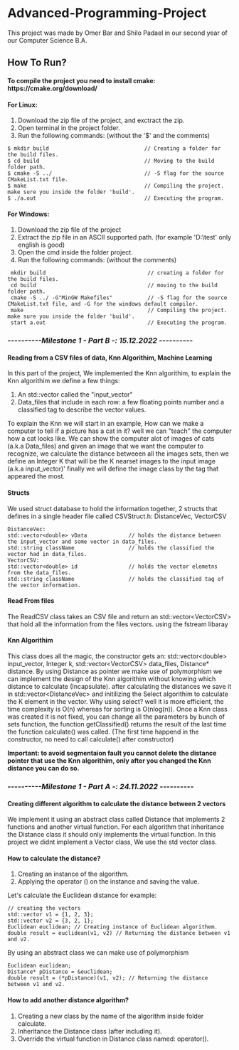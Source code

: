 # Advanced-Programming-Project
This project was made by Omer Bar and Shilo Padael in our second year of our Computer Science B.A.

<h2>How To Run?</h2>
<h4>To compile the project you need to install cmake: https://cmake.org/download/</h4>
<h4>For Linux:</h4>
<ol>
  <li>Download the zip file of the project, and exctract the zip.</li>
  <li>Open terminal in the project folder.</li>
  <li>Run the following commands: (without the '$' and the comments)</li>
 </ol>
  <pre><code>$ mkdir build                              // Creating a folder for the build files.
$ cd build                                 // Moving to the build folder path.
$ cmake -S ../                             // -S flag for the source CMakeList.txt file.
$ make                                     // Compiling the project. make sure you inside the folder 'build'.
$ ./a.out                                  // Executing the program.</code></pre>

<h4>For Windows:</h4>
<ol>
  <li>Download the zip file of the project</li>
  <li>Extract the zip file in an ASCII supported path. (for example 'D:\test' only english is good)</li>
  <li>Open the cmd inside the folder project.</li>
  <li>Run the following commands: (without the comments)</li>
</ol>
 <pre><code> mkdir build                                // creating a folder for the build files.
 cd build                                   // moving to the build folder path.
 cmake -S ../ -G"MinGW Makefiles"           // -S flag for the source CMakeList.txt file, and -G for the windows default compilor.
 make                                       // Compiling the project. make sure you inside the folder 'build'.
 start a.out                                // Executing the program.</code></pre>

<h3><i>----------Milestone 1 - Part B -: 15.12.2022 ----------</i></h3>
<h4>Reading from a CSV files of data, Knn Algorithim, Machine Learning</h4>
<p>In this part of the project, We implemented the Knn algorithim, to explain the Knn algorithim we define a few things:</p>
<ol>
  <li>An std::vector called the "input_vector"</li>
  <li>Data_files that include in each row: a few floating points number and a classified tag to describe the vector values.</li>
</ol>

<p>To explain the Knn we will start in an example, How can we make a computer to tell if a picture has a cat in it?
well we can "teach" the computer how a cat looks like. We can show the computer alot of images of cats (a.k.a Data_files) and given an image that 
we want the computer to recognize, we calculate the distance betweeen all the images sets, then we define an Integer K 
that will be the K nearset images to the input image (a.k.a input_vector)' finally we will define the image class by the tag
that appeared the most.</p>

<h4>Structs</h4>
<p>We used struct database to hold the information together, 2 structs that defines in a single header file called CSVStruct.h: DistanceVec, VectorCSV</p>
<pre><code>DistanceVec:
std::vector&#60double&#62 vData             // holds the distance between the input_vector and some vector in data_files.
std::string className                 // holds the classified the vector had in data_files.
VectorCSV:
std::vector&#60double&#62 id                // holds the vector elemetns from the data_files.
std::string className                 // holds the classified tag of the vector information.
</code></pre>

<h4>Read From files</h4>
<p>The ReadCSV class takes an CSV file and return an std::vector&#60VectorCSV&#62 that hold all the information from the files vectors.
using the fstream libaray</p>

<h4>Knn Algorithim</h4>
<p>This class does all the magic, the constructor gets an: std::vector&#60double&#62 input_vector, Integer k, std::vector&#60VectorCSV&#62 data_files, Distance* distance. By using Distance as pointer we make use of polymorphism we can implement the design of the Knn algorithim without knowing which distance to calculate (Incapsulate). after calculating the distances we save it in std::vector&#60DistanceVec&#62 and initilizing the Select algorithim to calculate the K element
in the vector. Why using select? well it is more efficient, the time complexity is O(n) whereas for sorting is O(nlog(n)).
Once a Knn class was created it is not fixed, you can change all the parameters by bunch of sets function, the function getClassified() returns the result of the last time the function calculate() was called. (The first time happend in the constructor, no need to call calculate() after constructor)</p>
<p><b>Important: to avoid segmentaion fault you cannot delete the distance pointer that use the Knn algorithim, only after you changed the Knn distance you can do so.</b></p>


<h3><i>----------Milestone 1 - Part A -: 24.11.2022 ----------</i></h3>
<h4>Creating different algorithm to calculate the distance between 2 vectors</h4>
<p>We implement it using an abstract class called Distance that implements 2 functions and another virtual function.
For each algorithm that inheritance the Distance class it should only implements the virtual function. In this project
we didnt implement a Vector class, We use the std vector class.</p>

<h4>How to calculate the distance?</h4>
<ol>
  <li>Creating an instance of the algorithm.</li>
  <li>Applying the operator () on the instance and saving the value.</li>
</ol>
<p>Let's calculate the Euclidean distance for example:</p> 
<pre><code>// creating the vectors
std::vector v1 = {1, 2, 3};
std::vector v2 = {3, 2, 1};
Euclidean euclidean; // Creating instance of Euclidean algorithem.
double result = euclidean(v1, v2) // Returning the distance between v1 and v2.
</code></pre>

<p>By using an abstract class we can make use of polymorphism</p>
<pre><code>Euclidean euclidean;
Distance* pDistance = &euclidean;
double result = (*pDistance)(v1, v2); // Returning the distance between v1 and v2.
</code></pre>

<h4>How to add another distance algorithm?</h4>
<ol>
  <li>Creating a new class by the name of the algorithm inside folder calculate.</li>
  <li>Inheritance the Distance class (after including it).</li>
  <li>Override the virtual function in Distance class named: operator().</li>
</ol>

